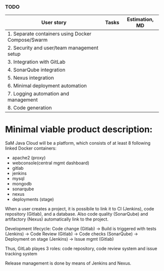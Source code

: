 ### TODO 

| User story                                             | Tasks                               | Estimation, MD                 | 
| ------------------------------------------------------ | ----------------------------------- | ------------------------------ |
| 1. Separate containers using Docker Compose/Swarm      |                                     |                                |
| 2. Security and user/team management setup             |                                     |                                |
| 3. Integration with GitLab                             |                                     |                                |
| 4. SonarQube integration                               |                                     |                                |
| 5. Nexus integration                                   |                                     |                                |
| 6. Minimal deployment automation                       |                                     |                                |
| 7. Logging automation and management                   |                                     |                                |
| 8. Code generation                                     |                                     |                                |


# Minimal viable product description:
SaM Java Cloud will be a platform, which consists of at least 8 following linked Docker containers:
- apache2 (proxy)
- webconsole(central mgmt dashboard)
- gitlab
- jenkins
- mysql
- mongodb
- sonarqube
- nexus
- deployments (stage)

When a user creates a project, it is possibile to link it to CI (Jenkins), code repository (Gitlab), and a database. Also code quality (SonarQube) and artifactory (Nexus) 
automatically link to the project.

Development lifecycle:
Code change (Gitlab) -> Build is triggered with tests (Jenkins) -> Code Review (Gitlab) -> Code checks (SonarQube) -> Deployment on stage (Jenkins) -> Issue mgmt (Gitlab)

Thus, GitLab playes 3 roles: code repository, code review system and issue tracking system

Release management is done by means of Jenkins and Nexus.

